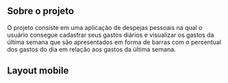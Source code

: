 ## Sobre o projeto
O projeto consiste em uma aplicação de despejas pessoais na qual o usuário consegue cadastrar seus gastos diários e  visualizar os gastos da última semana que são apresentados em forma de barras com o percentual dos gastos do dia em relação aos gastos da última semana. 
## Layout mobile
